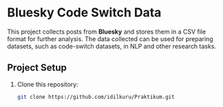 # Bluesky Code Switch Data

This project collects posts from **Bluesky** and stores them in a CSV file format for further analysis. The data collected can be used for preparing datasets, such as code-switch datasets, in NLP and other research tasks.

## Project Setup

1. Clone this repository:
   ```bash
   git clone https://github.com/idilkuru/Praktikum.git
